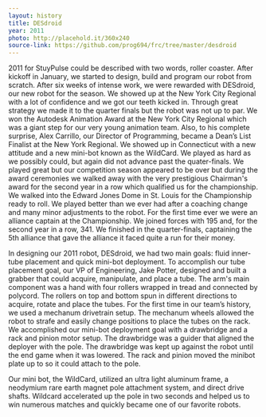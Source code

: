 ```yaml
---
layout: history
title: DESdroid
year: 2011
photo: http://placehold.it/360x240
source-link: https://github.com/prog694/frc/tree/master/desdroid
---
```

2011 for StuyPulse could be described with two words, roller coaster. After kickoff in January, we started to design, build and program our robot from scratch. After six weeks of intense work, we were rewarded with DESdroid, our new robot for the season. We showed up at the New York City Regional with a lot of confidence and we got our teeth kicked in. Through great strategy we made it to the quarter finals but the robot was not up to par. We won the Autodesk Animation Award at the New York City Regional which was a giant step for our very young animation team. Also, to his complete surprise, Alex Carrillo, our Director of Programming, became a Dean’s List Finalist at the New York Regional. We showed up in Connecticut with a new attitude and a new mini-bot known as the WildCard. We played as hard as we possibly could, but again did not advance past the quater-finals. We played great but our competition season appeared to be over but during the award ceremonies we walked away with the very prestigious Chairman's award for the second year in a row which qualified us for the championship. We walked into the Edward Jones Dome in St. Louis for the Championship ready to roll. We played better than we ever had after a coaching change and many minor adjustments to the robot. For the first time ever we were an alliance captain at the Championship. We joined forces with 195 and, for the second year in a row, 341. We finished in the quarter-finals, captaining the 5th alliance that gave the alliance it faced quite a run for their money.

In designing our 2011 robot, DESdroid, we had two main goals: fluid inner-tube placement and quick mini-bot deployment. To accomplish our tube placement goal, our VP of Engineering, Jake Potter, designed and built a grabber that could acquire, manipulate, and place a tube. The arm's main component was a hand with four rollers wrapped in tread and connected by polycord. The rollers on top and bottom spun in different directions to acquire, rotate and place the tubes. For the first time in our team’s history, we used a mechanum drivetrain setup. The mechanum wheels allowed the robot to strafe and easily change positions to place the tubes on the rack. We accomplished our mini-bot deployment goal with a drawbridge and a rack and pinion motor setup. The drawbridge was a guider that aligned the deployer with the pole. The drawbridge was kept up against the robot until the end game when it was lowered. The rack and pinion moved the minibot plate up to so it could attach to the pole.

Our mini bot, the WildCard, utilized an ultra light aluminum frame, a neodymium rare earth magnet pole attachment system, and direct drive shafts. Wildcard accelerated up the pole in two seconds and helped us to win numerous matches and quickly became one of our favorite robots.
